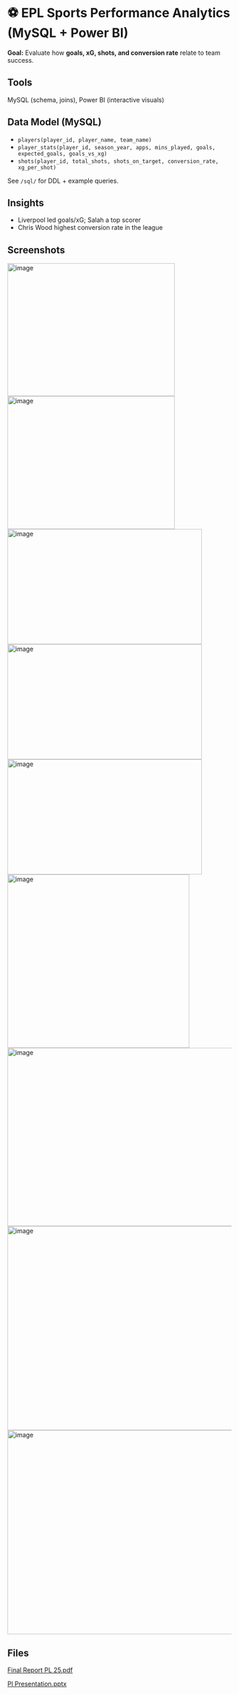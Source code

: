 # ⚽ EPL Sports Performance Analytics (MySQL + Power BI)

**Goal:** Evaluate how **goals, xG, shots, and conversion rate** relate to team success.

## Tools
MySQL (schema, joins), Power BI (interactive visuals)

## Data Model (MySQL)
- `players(player_id, player_name, team_name)`
- `player_stats(player_id, season_year, apps, mins_played, goals, expected_goals, goals_vs_xg)`
- `shots(player_id, total_shots, shots_on_target, conversion_rate, xg_per_shot)`

See `/sql/` for DDL + example queries.

## Insights
- Liverpool led goals/xG; Salah a top scorer
- Chris Wood highest conversion rate in the league

## Screenshots
<img width="376" height="299" alt="image" src="https://github.com/user-attachments/assets/6a9dc197-b5d3-4d16-8279-856775281872" />
<img width="376" height="299" alt="image" src="https://github.com/user-attachments/assets/15af5a86-8f2b-4377-8126-e0a986066c28" />

<img width="437" height="259" alt="image" src="https://github.com/user-attachments/assets/327e3f71-2e94-43b5-b303-641166ff66c6" />
<img width="437" height="259" alt="image" src="https://github.com/user-attachments/assets/ac7e2fbe-bb04-4860-aa1f-4feb4e239e78" />
<img width="437" height="259" alt="image" src="https://github.com/user-attachments/assets/558db9f1-adc8-4d59-8f80-9f46b1914a43" />
<img width="409" height="390" alt="image" src="https://github.com/user-attachments/assets/a0e97cc4-7bb4-4b15-b15f-8b95e0790faa" />
<img width="949" height="401" alt="image" src="https://github.com/user-attachments/assets/ef1889f9-a123-4e8e-8dc0-8c0399fa47f2" />

<img width="889" height="459" alt="image" src="https://github.com/user-attachments/assets/c650a243-a8f0-4475-ad2e-beb14ae263ec" />

<img width="889" height="459" alt="image" src="https://github.com/user-attachments/assets/8b2891c8-928e-4aa0-ac07-d596a91bd493" />



## Files
[Final Report PL 25.pdf](https://github.com/user-attachments/files/21976108/Final.Report.PL.25.pdf)


[Pl Presentation.pptx](https://github.com/user-attachments/files/21976125/Pl.Presentation.pptx)

